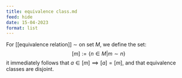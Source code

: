 ```yaml
---
title: equivalence class.md
feed: hide
date: 15-04-2023
format: list
---
```



For [[equivalence relation]] $\sim$ on set $M$, we define the set:$$[m] := \{n\in M|m\sim n\}$$
it immediately follows that $a\in[m]\implies[a]=[m]$, and that equivalence classes are disjoint.

